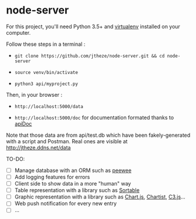 node-server
====

For this project, you'll need Python 3.5+ and [virtualenv](https://virtualenv.pypa.io/en/stable/installation/) installed on your computer.



Follow these steps in a terminal :

- `git clone https://github.com/jtheze/node-server.git && cd node-server`

- `source venv/bin/activate`

- `python3 api/myproject.py`

Then, in your browser :

- `http://localhost:5000/data`

- `http://localhost:5000/doc` for documentation formated thanks to [apiDoc](http://apidocjs.com/)

Note that those data are from api/test.db which have been fakely-generated with a script and Postman.
Real ones are visible at http://jtheze.ddns.net/data


TO-DO:
- [ ] Manage database with an ORM such as [peewee](http://docs.peewee-orm.com/en/latest/)
- [ ] Add logging features for errors
- [ ] Client side to show data in a more "human" way
- [ ] Table representation with a library such as [Sortable](http://github.hubspot.com/sortable/docs/welcome/)
- [ ] Graphic representation with a library such as [Chart.js](http://www.chartjs.org/), [Chartist](http://gionkunz.github.io/chartist-js/), [C3.js](http://c3js.org/)...
- [ ] Web push notification for every new entry
- [ ] ...
